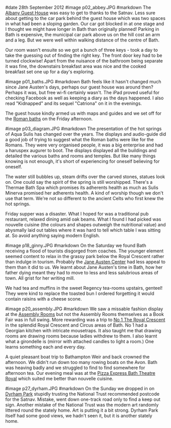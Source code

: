 #date 28th September 2012
#image p02_abbey.JPG
#markdown
The [Albany Guest House](https://www.albanybath.co.uk/) was easy to get to thanks to the Satnav.
Less sure about getting to the car park behind the guest house
which was two spaces in what had been a sloping garden.
Our car got blocked in at one stage and I thought we might
have longer in Bath than originally planned!  Parking in Bath
is expensive, the municipal car park above us on the hill cost
an arm and a leg.  But we were well within walking distance
of the centre of Bath.

Our room wasn't ensuite so we got a bunch of three keys - took
a day to take the guessing out of finding the right key.  The
front door key had to be turned clockwise!  Apart from the
nuisance of the bathroom being separate it was fine, the
downstairs breakfast area was nice and the cooked breakfast
set one up for a day's exploring.

#image p01_baths.JPG
#markdown
Bath feels like it hasn't changed much since Jane Austen's days,
perhaps our guest house was around then?  Perhaps it was, but
free wi-fi certainly wasn't.  The iPad proved useful for
checking Facebook as well as keeping a diary as the days
happened.  I also read "Kidnapped" and its sequel "Catriona"
on it in the evenings.

The guest house kindly armed us with maps and guides and we set
off for the
[Roman baths](https://www.romanbaths.co.uk/) on the Friday afternoon.

#image p03_diagram.JPG
#markdown
The presentation of the hot springs of Aqua Sulis has changed over
the years.  The displays and audio-guide did a good job of trying
to suggest what the Roman baths were like for the Romans.  They
were very organised people, it was a big enterprise and had a
haruspex augurer to boot.  The displays displayed all the buildings
and detailed the various baths and rooms and temples.  But
like many things knowing is not enough, it's short of
experiencing for oneself believing for oneself.

The water still bubbles up, steam drifts over the
carved stones, statues look on.  One could say the spirit of
the spring is still worshipped.  There's a Thermae Bath Spa
which promises its adherents health as much as Sulis Minerva
promised her adherents health.  A kind of worship though we
don't use that term.  We're not so different to the ancient
Celts who first knew the hot springs.

Friday supper was a disaster.  What I hoped for was a traditional
pub restaurant, relaxed dining amid oak beams.  What I found I had
picked was nouvelle cuisine (the colours and shapes outweigh the
nutritional value) and abysmally laid out tables where it was hard
to tell which table I was sitting at.  So avoid anything
saying modern English.

#image p18_ginny.JPG
#markdown
On the Saturday we found Bath receiving a flood of tourists
disgorged from coaches.  The younger element seemed content to
relax in the grassy park below the Royal Crescent rather than
indulge in tourism.  Probably the
[Jane Austen Center](https://www.janeausten.co.uk/) had less appeal to them than it did to
us.  We learnt about Jane Austen's time in Bath, how her
father dying meant they had to move to less and less salubrious
areas of town.  All grist for her writing mill.

We had tea and muffins in the sweet Regency tea-rooms
upstairs, genteel!  They were kind to replace the toasted bun I
ordered forgetting it would contain raisins with a cheese scone.

#image p20_assembly.JPG
#markdown
We saw a missable fashion display at the
[Assembly Rooms](https://www.nationaltrust.org.uk/bath-assembly-rooms)
but not the Assembly Rooms themselves as a Book Fair was in
full swing.  More rewarding was a trip to
[No 1 The Royal Crescent](https://www.bath-preservation-trust.org.uk/?id=3)
in the splendid Royal Crescent
and Circus areas of Bath.  No 1 had a Georgian kitchen with
intricate mousetraps.  It also taught me that drawing rooms
are drawing rooms because ladies withdrew to them.  I also
learnt what a girondelle is (mirror with attached candles
to light a room.)  One learns something each and every day.

A quiet pleasant boat trip to Bathampton Weir and back
crowned the afternoon.  We didn't run down too many rowing
boats on the Avon.  Bath was heaving badly and we struggled to find
to find somewhere for afternoon tea.  Our evening meal was
at the
[Pizza Express Bath Theatre Royal](https://www.pizzaexpress.com/bath-theatre-royal)
which suited me better than nouvelle cuisine.

#image p27_dyrham.JPG
#markdown
On the Sunday we dropped in on [Dyrham Park](https://www.nationaltrust.org.uk/dyrham-park) stupidly
trusting the National Trust recommended postcode for the
Satnav.  Mistake, went down one-track road only to find
a keep out sign.  Another mistake of the National Trust
was the modern art randomly littered round the stately home.
Art is putting it a bit strong.  Dyrham Park itself had
some good views, we hadn't seen it, but it is another
stately home.
